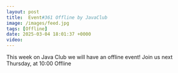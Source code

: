 ```yaml
---
layout: post
title:  Event#361 Offline by JavaClub
image: /images/feed.jpg
tags: [Offline]
date: 2025-03-04 18:01:37 +0000
video: 
---
```


This week on Java Club we will have an offline event!
Join us next Thursday, at 10:00 Offline
